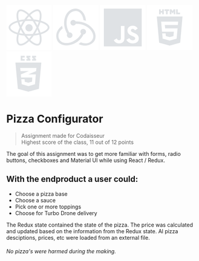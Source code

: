 ![react icon](https://github.com/boudewijndanser/Pizza-Configurator/blob/master/public/dev-icons/react.svg) ![redux icon](https://github.com/boudewijndanser/Pizza-Configurator/blob/master/public/dev-icons/redux.svg) ![js icon](https://github.com/boudewijndanser/Pizza-Configurator/blob/master/public/dev-icons/js.svg) ![html icon](https://github.com/boudewijndanser/Pizza-Configurator/blob/master/public/dev-icons/html.svg) ![css icon](https://github.com/boudewijndanser/Pizza-Configurator/blob/master/public/dev-icons/css.svg)
# Pizza Configurator
> Assignment made for Codaisseur
<br />Highest score of the class, 11 out of 12 points

The goal of this assignment was to get more familiar with forms, radio buttons, checkboxes and Material UI while using React / Redux.

## With the endproduct a user could:

* Choose a pizza base
* Choose a sauce
* Pick one or more toppings
* Choose for Turbo Drone delivery

The Redux state contained the state of the pizza. The price was calculated and updated based on the information from the Redux state. Al pizza desciptions, prices, etc were loaded from an external file.

###### No pizza's were harmed during the making.
